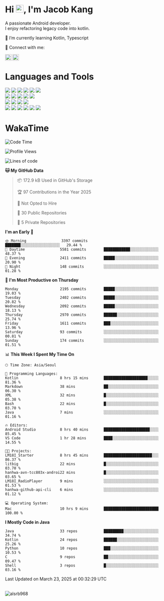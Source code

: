 # Hi <img src="https://media.giphy.com/media/hvRJCLFzcasrR4ia7z/giphy.gif" width="25px">, I'm Jacob Kang
A passionate Android developer.
</br>
I enjoy refactoring legacy code into kotlin.

🌱 I’m currently learning Kotlin, Typescript

🤝 Connect with me:

<a href="https://www.linkedin.com/in/minkyu-kang-b7477b1b2/"><img align="left" src="https://raw.githubusercontent.com/yushi1007/yushi1007/main/images/linkedin.svg" alt="Minkyu Kang | LinkedIn" width="21px"/></a>
<a href="https://www.instagram.com/_jacob_kang/"><img align="left" src="https://raw.githubusercontent.com/yushi1007/yushi1007/main/images/instagram.svg" alt="Jacob Kang | Instagram" width="21px"/></a>

</br>

# Languages and Tools

<div align="left">
<img src="https://img.shields.io/badge/java-007396?logo=java&logoColor=white"/>
<img src="https://img.shields.io/badge/kotlin-7F52FF?logo=kotlin&logoColor=white"/>
<img src="https://img.shields.io/badge/python-3776AB?logo=python&logoColor=white"/>
<img src="https://img.shields.io/badge/bash shell-4EAA25?logo=gnubash&logoColor=white"/>
<img src="https://img.shields.io/badge/c-A8B9CC?logo=c&logoColor=white"/>
<img src="https://img.shields.io/badge/c++-00599C?logo=c%2b%2b&logoColor=white"/>
</div>
<div align="left">
<img src="https://img.shields.io/badge/git-F05032?logo=git&logoColor=white"/>
<img src="https://img.shields.io/badge/github-181717?logo=github&logoColor=white"/>
<img src="https://img.shields.io/badge/mysql-4479A1?logo=mysql&logoColor=white"/>
<img src="https://img.shields.io/badge/sqlite-003B57?logo=sqlite&logoColor=white"/>
<img src="https://img.shields.io/badge/amazon AWS-232F3E?logo=amazonaws&logoColor=white"/>
</div>
<div align="left">
<img src="https://img.shields.io/badge/android-3DDC84?logo=android&logoColor=white"/>
<img src="https://img.shields.io/badge/linux-FCC624?logo=linux&logoColor=white"/>
<img src="https://img.shields.io/badge/flask-000000?logo=flask&logoColor=white"/>
<img src="https://img.shields.io/badge/arduino-00979D?logo=arduino&logoColor=white"/>
</div>
<div align="left">
<img src="https://img.shields.io/badge/slack-4A154B?logo=slack&logoColor=white"/>
<img src="https://img.shields.io/badge/notion-000000?logo=notion&logoColor=white"/>
<img src="https://img.shields.io/badge/jira-0052CC?logo=jira&logoColor=white"/>
<img src="https://img.shields.io/badge/postman-FF6C37?logo=postman&logoColor=white"/>
<img src="https://img.shields.io/badge/intellij-000000?logo=intellijidea&logoColor=white"/>
<img src="https://img.shields.io/badge/pycharm-000000?logo=pycharm&logoColor=white"/>
</div>

# WakaTime

<!--START_SECTION:waka-->
![Code Time](http://img.shields.io/badge/Code%20Time-4%2C688%20hrs%2052%20mins-blue)

![Profile Views](http://img.shields.io/badge/Profile%20Views-0-blue)

![Lines of code](https://img.shields.io/badge/From%20Hello%20World%20I%27ve%20Written-5.2%20million%20lines%20of%20code-blue)

**🐱 My GitHub Data** 

> 📦 172.9 kB Used in GitHub's Storage 
 > 
> 🏆 97 Contributions in the Year 2025
 > 
> 🚫 Not Opted to Hire
 > 
> 📜 30 Public Repositories 
 > 
> 🔑 5 Private Repositories 
 > 
**I'm an Early 🐤** 

```text
🌞 Morning                3397 commits        ███████░░░░░░░░░░░░░░░░░░   29.44 % 
🌆 Daytime                5581 commits        ████████████░░░░░░░░░░░░░   48.37 % 
🌃 Evening                2411 commits        █████░░░░░░░░░░░░░░░░░░░░   20.90 % 
🌙 Night                  148 commits         ░░░░░░░░░░░░░░░░░░░░░░░░░   01.28 % 
```
📅 **I'm Most Productive on Thursday** 

```text
Monday                   2195 commits        █████░░░░░░░░░░░░░░░░░░░░   19.03 % 
Tuesday                  2402 commits        █████░░░░░░░░░░░░░░░░░░░░   20.82 % 
Wednesday                2092 commits        █████░░░░░░░░░░░░░░░░░░░░   18.13 % 
Thursday                 2970 commits        ██████░░░░░░░░░░░░░░░░░░░   25.74 % 
Friday                   1611 commits        ███░░░░░░░░░░░░░░░░░░░░░░   13.96 % 
Saturday                 93 commits          ░░░░░░░░░░░░░░░░░░░░░░░░░   00.81 % 
Sunday                   174 commits         ░░░░░░░░░░░░░░░░░░░░░░░░░   01.51 % 
```


📊 **This Week I Spent My Time On** 

```text
🕑︎ Time Zone: Asia/Seoul

💬 Programming Languages: 
Kotlin                   8 hrs 15 mins       ████████████████████░░░░░   81.36 % 
Markdown                 38 mins             ██░░░░░░░░░░░░░░░░░░░░░░░   06.30 % 
XML                      32 mins             █░░░░░░░░░░░░░░░░░░░░░░░░   05.38 % 
Bash                     22 mins             █░░░░░░░░░░░░░░░░░░░░░░░░   03.70 % 
Java                     7 mins              ░░░░░░░░░░░░░░░░░░░░░░░░░   01.16 % 

🔥 Editors: 
Android Studio           8 hrs 40 mins       █████████████████████░░░░   85.45 % 
VS Code                  1 hr 28 mins        ████░░░░░░░░░░░░░░░░░░░░░   14.55 % 

🐱‍💻 Projects: 
LM18I_Starter            8 hrs 45 mins       ██████████████████████░░░   86.37 % 
litbig                   22 mins             █░░░░░░░░░░░░░░░░░░░░░░░░   03.70 % 
hanhwa-avn-tcc803x-androi22 mins             █░░░░░░░░░░░░░░░░░░░░░░░░   03.65 % 
LM18I_RadioPlayer        9 mins              ░░░░░░░░░░░░░░░░░░░░░░░░░   01.53 % 
hanhwa-github-api-cli    6 mins              ░░░░░░░░░░░░░░░░░░░░░░░░░   01.12 % 

💻 Operating System: 
Mac                      10 hrs 9 mins       █████████████████████████   100.00 % 
```

**I Mostly Code in Java** 

```text
Java                     33 repos            █████████░░░░░░░░░░░░░░░░   34.74 % 
Kotlin                   24 repos            ██████░░░░░░░░░░░░░░░░░░░   25.26 % 
Python                   10 repos            ███░░░░░░░░░░░░░░░░░░░░░░   10.53 % 
C                        9 repos             ██░░░░░░░░░░░░░░░░░░░░░░░   09.47 % 
Shell                    3 repos             █░░░░░░░░░░░░░░░░░░░░░░░░   03.16 % 
```




 Last Updated on March 23, 2025 at 00:32:29 UTC
<!--END_SECTION:waka-->

</br>

<div align="left">
<img align="left" src="https://github-readme-stats.vercel.app/api/top-langs?username=alsrb968&show_icons=true&locale=en&layout=compact&theme=dark" alt="alsrb968" />
</div>
